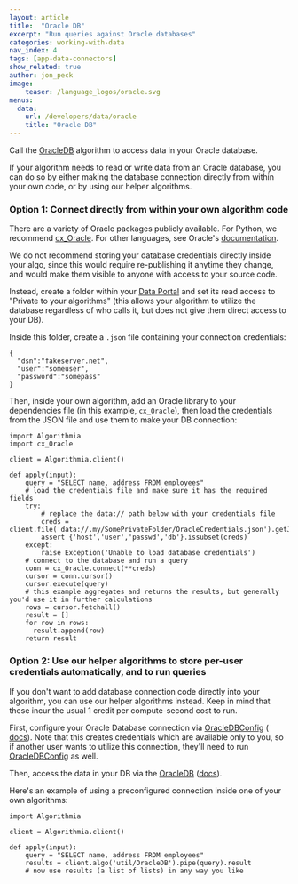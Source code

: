 ```yaml
---
layout: article
title:  "Oracle DB"
excerpt: "Run queries against Oracle databases"
categories: working-with-data
nav_index: 4
tags: [app-data-connectors]
show_related: true
author: jon_peck
image:
    teaser: /language_logos/oracle.svg
menus:
  data:
    url: /developers/data/oracle
    title: "Oracle DB"
---
```


Call the <a href="{{site.url}}/algorithms/util/OracleDB">OracleDB</a> algorithm to access data in your Oracle database.


If your algorithm needs to read or write data from an Oracle database, you can do so by either making the database connection directly from within your own code, or by using our helper algorithms.

### Option 1: Connect directly from within your own algorithm code

There are a variety of Oracle packages publicly available. For Python, we recommend [cx_Oracle](https://cx-oracle.readthedocs.io/en/latest/module.html). For other languages, see Oracle's [documentation](https://www.oracle.com/technetwork/database/database-technologies/scripting-languages/cloud-3080568.html).

We do not recommend storing your database credentials directly inside your algo, since this would require re-publishing it anytime they change, and would make them visible to anyone with access to your source code.

Instead, create a folder within your [Data Portal]({{site.baseurl}}/data) and set its read access to "Private to your algorithms" (this allows your algorithm to utilize the database regardless of who calls it, but does not give them direct access to your DB).

Inside this folder, create a `.json` file containing your connection credentials:
```
{
  "dsn":"fakeserver.net",
  "user":"someuser",
  "password":"somepass"
}
```

Then, inside your own algorithm, add an Oracle library to your dependencies file (in this example, `cx_Oracle`), then load the credentials from the JSON file and use them to make your DB connection:

```
import Algorithmia
import cx_Oracle

client = Algorithmia.client()

def apply(input):
    query = "SELECT name, address FROM employees"
    # load the credentials file and make sure it has the required fields
    try:
        # replace the data:// path below with your credentials file
        creds = client.file('data://.my/SomePrivateFolder/OracleCredentials.json').getJson()
        assert {'host','user','passwd','db'}.issubset(creds)
    except:
        raise Exception('Unable to load database credentials')
    # connect to the database and run a query
    conn = cx_Oracle.connect(**creds)
    cursor = conn.cursor()
    cursor.execute(query)
    # this example aggregates and returns the results, but generally you'd use it in further calculations
    rows = cursor.fetchall()
    result = []
    for row in rows:
      result.append(row)
    return result

```

### Option 2: Use our helper algorithms to store per-user credentials automatically, and to run queries

If you don't want to add database connection code directly into your algorithm, you can use our helper algorithms instead. Keep in mind that these incur the usual 1 credit per compute-second cost to run.

First, configure your Oracle Database connection via <a href="{{site.url}}/algorithms/util/OracleDBConfig">OracleDBConfig</a> ( <a href="{{site.url}}/algorithms/util/OracleDBConfig/docs">docs</a>). Note that this creates credentials which are available only to you, so if another user wants to utilize this connection, they'll need to run <a href="{{site.url}}/algorithms/util/OracleDBConfig">OracleDBConfig</a> as well.

Then, access the data in your DB via the <a href="{{site.url}}/algorithms/util/OracleDB">OracleDB</a> (<a href="{{site.url}}/algorithms/util/OracleDB/docs">docs</a>).

Here's an example of using a preconfigured connection inside one of your own algorithms:

```
import Algorithmia

client = Algorithmia.client()

def apply(input):
    query = "SELECT name, address FROM employees"
    results = client.algo('util/OracleDB').pipe(query).result
    # now use results (a list of lists) in any way you like
```
